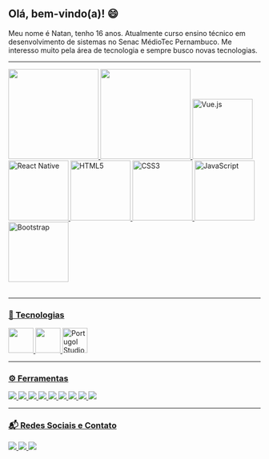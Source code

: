 ## Olá, bem-vindo(a)! 😄

Meu nome é Natan, tenho 16 anos. Atualmente curso ensino técnico em desenvolvimento de sistemas no Senac MédioTec Pernambuco. Me interesso muito pela área de tecnologia e sempre busco novas tecnologias.

---

<table>
  <a href="https://github.com/leehxd">
  <img height="180em" src="https://github-readme-stats.vercel.app/api?username=leehxd&show_icons=true&theme=tokyonight&include_all_commits=true&count_private=true"/>
  <img height="180em" src="https://github-readme-stats.vercel.app/api/top-langs/?username=leehxd&layout=compact&langs_count=6&theme=tokyonight"/>
  <img src="https://img.icons8.com/color/2x/vue-js.png" width="120" alt="Vue.js">
  <img src="https://upload.wikimedia.org/wikipedia/commons/thumb/a/a7/React-icon.svg/539px-React-icon.svg.png" width="120" alt="React Native">
  <img src="https://img.icons8.com/color/2x/html-5.png" width="120" alt="HTML5">
  <img src="https://img.icons8.com/color/2x/css3.png" width="120" alt="CSS3">
  <img src="https://static.vecteezy.com/system/resources/previews/027/127/560/non_2x/javascript-logo-javascript-icon-transparent-free-png.png" width="120" alt="JavaScript">
  <img src="https://img.icons8.com/color/2x/bootstrap.png" width="120" alt="Bootstrap">
</table>

---

### 💼 Tecnologias

<p>
  <img src="https://cdn.jsdelivr.net/gh/devicons/devicon/icons/c/c-original.svg" height="50" />
  <img src="https://cdn.jsdelivr.net/gh/devicons/devicon/icons/javascript/javascript-original.svg" height="50" />
  <img src="https://univali-lite.github.io/Portugol-Studio/assets/img/logo.png" height="50" alt="Portugol Studio" title="Portugol Studio" />
</p>

---

### ⚙ Ferramentas

<p>
  <img src="https://img.shields.io/badge/SQL-4479A1?style=flat&logo=postgresql&logoColor=white" />
  <img src="https://img.shields.io/badge/Windows-0078D6?style=flat&logo=windows&logoColor=white" />
  <img src="https://img.shields.io/badge/Figma-F24E1E?style=flat&logo=figma&logoColor=white" />
  <img src="https://img.shields.io/badge/GitHub-181717?style=flat&logo=github&logoColor=white" />
  <img src="https://img.shields.io/badge/Notion-000000?style=flat&logo=notion&logoColor=white" />
  <img src="https://img.shields.io/badge/Canva-00C4CC?style=flat&logo=canva&logoColor=white" />
  <img src="https://img.shields.io/badge/Photoshop-31A8FF?style=flat&logo=adobe-photoshop&logoColor=white" />
  <img src="https://img.shields.io/badge/Trello-0052CC?style=flat&logo=trello&logoColor=white" />
  <img src="https://img.shields.io/badge/OneNote-7719AA?style=flat&logo=onenote&logoColor=white" />
</p>

---

### 📬 Redes Sociais e Contato

<p>
  <a href="https://www.instagram.com/nats_alvs/">
    <img src="https://img.shields.io/badge/INSTAGRAM-pink?style=for-the-badge&logo=instagram&logoColor=white" />
  </a>
  <a href="mailto:natscoisaseria@gmail.com">
    <img src="https://img.shields.io/badge/GMAIL-black?style=for-the-badge&logo=gmail&logoColor=white" />
  </a>
  <a href="https://linkedin.com">
    <img src="https://img.shields.io/badge/LINKEDIN-blue?style=for-the-badge&logo=linkedin&logoColor=white" />
  </a>
</p>

